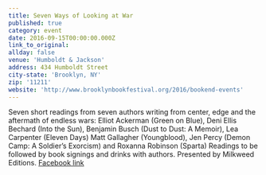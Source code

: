 ```yaml
---
title: Seven Ways of Looking at War
published: true
category: event
date: 2016-09-15T00:00:00.000Z
link_to_original:
allday: false
venue: 'Humboldt & Jackson'
address: 434 Humboldt Street
city-state: 'Brooklyn, NY'
zip: '11211'
website: 'http://www.brooklynbookfestival.org/2016/bookend-events'
---
```



Seven short readings from seven authors writing from center, edge and the aftermath of endless wars: Elliot Ackerman (Green on Blue), Deni Ellis Bechard (Into the Sun), Benjamin Busch (Dust to Dust: A Memoir), Lea Carpenter (Eleven Days) Matt Gallagher (Youngblood), Jen Percy (Demon Camp: A Soldier’s Exorcism) and Roxanna Robinson (Sparta) Readings to be followed by book signings and drinks with authors. Presented by Milkweed Editions.&nbsp;[Facebook link](https://www.facebook.com/events/552537438282129/)